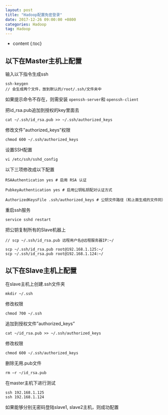```yaml
---
layout: post
title: "Hadoop配置免密登录"
date: 2017-12-26 09:00:00 +0800 
categories: Hadoop
tag: Hadoop
---
```

* content
{:toc}

## 以下在Master主机上配置

输入以下指令生成ssh
```shell
ssh-keygen
// 会生成两个文件，放到默认的/root/.ssh/文件夹中

```

如果提示命令不存在，则需安装 ```openssh-server```和 ```openssh-client```

<!-- more -->

把id_rsa.pub追加到授权的key里面去
```shell
cat ~/.ssh/id_rsa.pub >> ~/.ssh/authorized_keys
```

修改文件”authorized_keys”权限
```shell
chmod 600 ~/.ssh/authorized_keys
```

设置SSH配置
```shell
vi /etc/ssh/sshd_config
```

以下三项修改成以下配置
```shell
RSAAuthentication yes # 启用 RSA 认证

PubkeyAuthentication yes # 启用公钥私钥配对认证方式

AuthorizedKeysFile .ssh/authorized_keys # 公钥文件路径（和上面生成的文件同）
```

重启ssh服务
```shell
service sshd restart
```

把公钥复制所有的Slave机器上
```shell
// scp ~/.ssh/id_rsa.pub 远程用户名@远程服务器IP:~/

scp ~/.ssh/id_rsa.pub root@192.168.1.125:~/
scp ~/.ssh/id_rsa.pub root@192.168.1.124:~/
```

## 以下在Slave主机上配置

在slave主机上创建.ssh文件夹
```shell
mkdir ~/.ssh
```

修改权限
```shell
chmod 700 ~/.ssh
```

追加到授权文件”authorized_keys”
```shell
cat ~/id_rsa.pub >> ~/.ssh/authorized_keys
```

修改权限
```shell
chmod 600 ~/.ssh/authorized_keys
```

删除无用.pub文件
```shell
rm –r ~/id_rsa.pub
```


在master主机下进行测试
```shell
ssh 192.168.1.125
ssh 192.168.1.124
```
如果能够分别无密码登陆slave1, slave2主机，则成功配置

